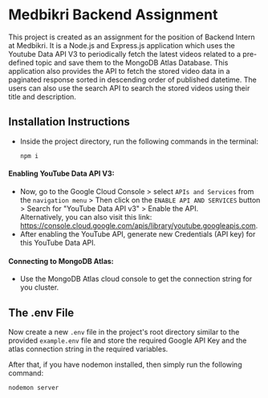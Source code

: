 # Medbikri Backend Assignment

This project is created as an assignment for the position of Backend Intern at Medbikri. It is a Node.js and Express.js application which uses the Youtube Data API V3 to periodically fetch the latest videos related to a pre-defined topic and save them to the MongoDB Atlas Database. This application also provides the API to fetch the stored video data in a paginated response sorted in descending order of published datetime. The users can also use the search API to search the stored videos using their title and description.

## Installation Instructions

- Inside the project directory, run the following commands in the terminal:
  ```
  npm i
  ```
 #### Enabling YouTube Data API V3:
 - Now, go to the Google Cloud Console > select `APIs and Services` from the `navigation menu` > Then click on the `ENABLE API AND SERVICES` button > Search for "YouTube Data API v3" > Enable the API. <br> Alternatively, you can also visit this link: https://console.cloud.google.com/apis/library/youtube.googleapis.com.
 - After enabling the YouTube API, generate new Credentials (API key) for this YouTube Data API.
 
 #### Connecting to MongoDB Atlas:
 - Use the MongoDB Atlas cloud console to get the connection string for you cluster.

## The .env File

Now create a new `.env` file in the project's root directory similar to the provided `example.env` file and store the required Google API Key and the atlas connection string in the required variables.

After that, if you have nodemon installed, then simply run the following command:
```
nodemon server
```
